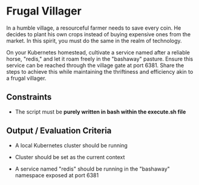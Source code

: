 # Frugal Villager

In a humble village, a resourceful farmer needs to save every coin. He decides to plant his own crops instead of buying expensive ones from the market. In this spirit, you must do the same in the realm of technology.

On your Kubernetes homestead, cultivate a service named after a reliable horse, "redis," and let it roam freely in the "bashaway" pasture. Ensure this service can be reached through the village gate at port 6381. Share the steps to achieve this while maintaining the thriftiness and efficiency akin to a frugal villager.

## Constraints

- The script must be **purely written in bash within the execute.sh file**

## Output / Evaluation Criteria

- A local Kubernetes cluster should be running

- Cluster should be set as the current context

- A service named "redis" should be running in the "bashaway" namespace exposed at port 6381